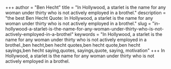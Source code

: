 +++
author = "Ben Hecht"
title = "In Hollywood, a starlet is the name for any woman under thirty who is not actively employed in a brothel."
description = "the best Ben Hecht Quote: In Hollywood, a starlet is the name for any woman under thirty who is not actively employed in a brothel."
slug = "in-hollywood-a-starlet-is-the-name-for-any-woman-under-thirty-who-is-not-actively-employed-in-a-brothel"
keywords = "In Hollywood, a starlet is the name for any woman under thirty who is not actively employed in a brothel.,ben hecht,ben hecht quotes,ben hecht quote,ben hecht sayings,ben hecht saying,quotes, sayings,quote, saying, motivation"
+++
In Hollywood, a starlet is the name for any woman under thirty who is not actively employed in a brothel.
